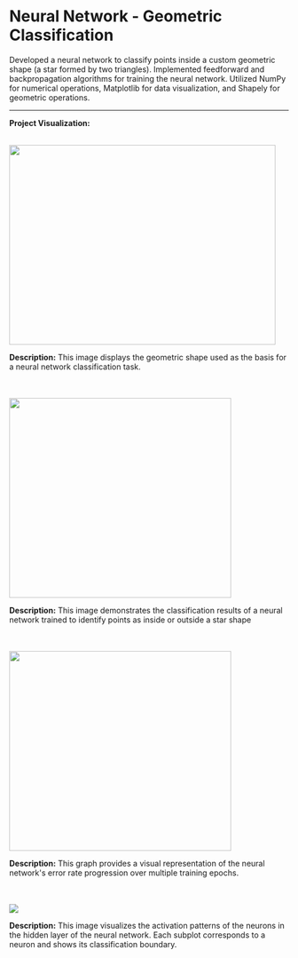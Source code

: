 # Neural Network - Geometric Classification
Developed a neural network to classify points inside a custom geometric shape (a star formed by two triangles). Implemented feedforward and backpropagation algorithms for training the neural network. Utilized NumPy for numerical operations, Matplotlib for data visualization, and Shapely for geometric operations.
_________________________________________________________________________________________

**Project Visualization:**

<br>

<img src="https://github.com/IMP4U/NeuralNetwork_FF-BP/assets/116965072/e9adf500-84a3-41f6-8ce3-2975d3eaf894" width="480" height="360" />

__Description:__
This image displays the geometric shape used as the basis for a neural network classification task. 
<br><br><br>



<img src="https://github.com/IMP4U/NeuralNetwork_FF-BP/assets/116965072/b9e10364-b931-4a96-9cd1-593adb868da4" width="400" height="360" />

__Description:__
This image demonstrates the classification results of a neural network trained to identify points as inside or outside a star shape
<br><br><br>



<img src="https://github.com/IMP4U/NeuralNetwork_FF-BP/assets/116965072/e250bfe5-5b98-4b61-8966-39db7270a992" width="400" height="360" />

__Description:__
This  graph provides a visual representation of the neural network's error rate progression over multiple training epochs.
<br><br><br>



<img src="https://github.com/IMP4U/NeuralNetwork_FF-BP/assets/116965072/1d4f8a4b-b600-46c3-b1b7-4e3559ec4a67" />

__Description:__
This image visualizes the activation patterns of the neurons in the hidden layer of the neural network. Each subplot corresponds to a neuron and shows its classification boundary.
<br><br><br>






